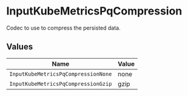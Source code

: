 # InputKubeMetricsPqCompression

Codec to use to compress the persisted data.


## Values

| Name                                | Value                               |
| ----------------------------------- | ----------------------------------- |
| `InputKubeMetricsPqCompressionNone` | none                                |
| `InputKubeMetricsPqCompressionGzip` | gzip                                |